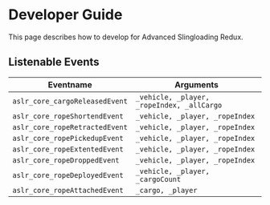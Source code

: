 # Developer Guide

This page describes how to develop for Advanced Slingloading Redux.

## Listenable Events

| Eventname                      | Arguments                                  |
| ------------------------------ | ------------------------------------------ |
| `aslr_core_cargoReleasedEvent` | `_vehicle, _player, _ropeIndex, _allCargo` |
| `aslr_core_ropeShortendEvent`  | `_vehicle, _player, _ropeIndex`            |
| `aslr_core_ropeRetractedEvent` | `_vehicle, _player, _ropeIndex`            |
| `aslr_core_ropePickedupEvent`  | `_vehicle, _player, _ropeIndex`            |
| `aslr_core_ropeExtentedEvent`  | `_vehicle, _player, _ropeIndex`            |
| `aslr_core_ropeDroppedEvent`   | `_vehicle, _player, _ropeIndex`            |
| `aslr_core_ropeDeployedEvent`  | `_vehicle, _player, _cargoCount`           |
| `aslr_core_ropeAttachedEvent`  | `_cargo, _player`                          |
